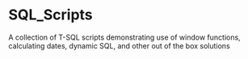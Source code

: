 # SQL_Scripts
A collection of T-SQL scripts demonstrating use of window functions, calculating dates, dynamic SQL, and other out of the box solutions
